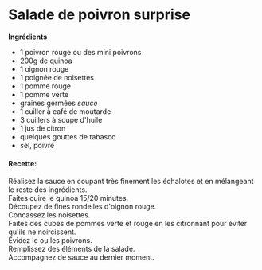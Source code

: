 
# Salade de poivron surprise

**Ingrédients**  

* 1 poivron rouge ou des mini poivrons
* 200g de quinoa
* 1 oignon rouge
* 1 poignée de noisettes
* 1 pomme rouge
* 1 pomme verte
* graines germées
*sauce*  
* 1 cuiller à café de moutarde
* 3 cuillers à soupe d'huile
* 1 jus de citron
* quelques gouttes de tabasco
* sel, poivre

#### Recette:

Réalisez la sauce en coupant très finement les échalotes et en mélangeant le reste des ingrédients.  
Faites cuire le quinoa 15/20 minutes.  
Découpez de fines rondelles d'oignon rouge.  
Concassez les noisettes.  
Faites des cubes de pommes verte et rouge en les citronnant pour éviter qu'ils ne noircissent.  
Évidez le ou les poivrons.  
Remplissez des éléments de la salade.  
Accompagnez de sauce au dernier moment.  